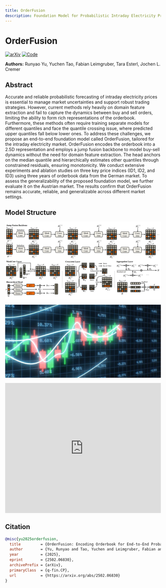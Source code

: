 ```yaml
---
title: OrderFusion
description: Foundation Model for Probabilistic Intraday Electricity Price Forecasting
---
```


# OrderFusion

[![arXiv](https://img.shields.io/badge/arXiv-2502.06830-b31b1b.svg)](https://arxiv.org/abs/2502.06830)
[![Code](https://img.shields.io/badge/GitHub-Repository-181717.svg)](https://github.com/runyao-yu/OrderFusion)

**Authors:** Runyao Yu, Yuchen Tao, Fabian Leimgruber, Tara Esterl, Jochen L. Cremer

## Abstract
Accurate and reliable probabilistic forecasting of intraday electricity prices is essential to manage market uncertainties and support robust trading strategies. However, current methods rely heavily on domain feature extraction and fail to capture the dynamics between buy and sell orders, limiting the ability to form rich representations of the orderbook. Furthermore, these methods often require training separate models for different quantiles and face the quantile crossing issue, where predicted upper quantiles fall below lower ones. To address these challenges, we propose an end-to-end foundation model called OrderFusion, tailored for the intraday electricity market. OrderFusion encodes the orderbook into a 2.5D representation and employs a jump fusion backbone to model buy-sell dynamics without the need for domain feature extraction. The head anchors on the median quantile and hierarchically estimates other quantiles through constrained residuals, ensuring monotonicity. We conduct extensive experiments and ablation studies on three key price indices (ID1, ID2, and ID3) using three years of orderbook data from the German market. To assess the generalizability of the proposed foundation model, we further evaluate it on the Austrian market. The results confirm that OrderFusion remains accurate, reliable, and generalizable across different market settings.

## Model Structure
![Model structure](assets/model_structure.PNG)

![Teaser](assets/trading.gif)

<iframe width="100%" height="420" src="https://www.youtube.com/embed/XXXXXXXX" frameborder="0" allowfullscreen></iframe>

## Citation

```bibtex
@misc{yu2025orderfusion,
  title         = {OrderFusion: Encoding Orderbook for End-to-End Probabilistic Intraday Electricity Price Prediction},
  author        = {Yu, Runyao and Tao, Yuchen and Leimgruber, Fabian and Esterl, Tara and Cremer, Jochen L.},
  year          = {2025},
  eprint        = {2502.06830},
  archivePrefix = {arXiv},
  primaryClass  = {q-fin.CP},
  url           = {https://arxiv.org/abs/2502.06830}
}
```